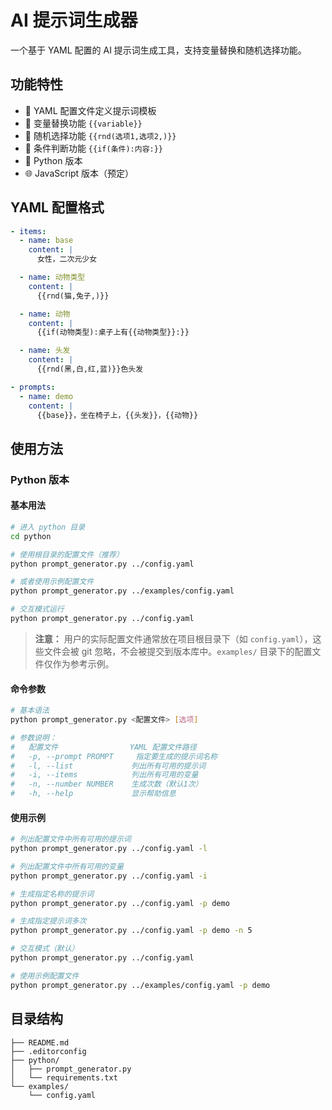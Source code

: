 # AI 提示词生成器

一个基于 YAML 配置的 AI 提示词生成工具，支持变量替换和随机选择功能。

## 功能特性

- 📝 YAML 配置文件定义提示词模板
- 🔄 变量替换功能 `{{variable}}`
- 🎲 随机选择功能 `{{rnd(选项1,选项2,)}}`
- 🔀 条件判断功能 `{{if(条件):内容:}}`
- 🐍 Python 版本
- 🌐 JavaScript 版本（预定）

## YAML 配置格式

```yaml
- items:
  - name: base
    content: |
      女性，二次元少女

  - name: 动物类型
    content: |
      {{rnd(猫,兔子,)}}

  - name: 动物
    content: |
      {{if(动物类型):桌子上有{{动物类型}}:}}

  - name: 头发
    content: |
      {{rnd(黑,白,红,蓝)}}色头发

- prompts:
  - name: demo
    content: |
      {{base}}，坐在椅子上，{{头发}}，{{动物}}

```

## 使用方法

### Python 版本

#### 基本用法

```bash
# 进入 python 目录
cd python

# 使用根目录的配置文件（推荐）
python prompt_generator.py ../config.yaml

# 或者使用示例配置文件
python prompt_generator.py ../examples/config.yaml

# 交互模式运行
python prompt_generator.py ../config.yaml

```

> **注意：** 用户的实际配置文件通常放在项目根目录下（如 `config.yaml`），这些文件会被 git 忽略，不会被提交到版本库中。`examples/` 目录下的配置文件仅作为参考示例。

#### 命令参数

```bash
# 基本语法
python prompt_generator.py <配置文件> [选项]

# 参数说明：
#   配置文件                YAML 配置文件路径
#   -p, --prompt PROMPT     指定要生成的提示词名称
#   -l, --list             列出所有可用的提示词
#   -i, --items            列出所有可用的变量
#   -n, --number NUMBER    生成次数（默认1次）
#   -h, --help             显示帮助信息

```

#### 使用示例

```bash
# 列出配置文件中所有可用的提示词
python prompt_generator.py ../config.yaml -l

# 列出配置文件中所有可用的变量
python prompt_generator.py ../config.yaml -i

# 生成指定名称的提示词
python prompt_generator.py ../config.yaml -p demo

# 生成指定提示词多次
python prompt_generator.py ../config.yaml -p demo -n 5

# 交互模式（默认）
python prompt_generator.py ../config.yaml

# 使用示例配置文件
python prompt_generator.py ../examples/config.yaml -p demo

```

## 目录结构

```plaintext
├── README.md
├── .editorconfig
├── python/
│   ├── prompt_generator.py
│   └── requirements.txt
└── examples/
    └── config.yaml

```
